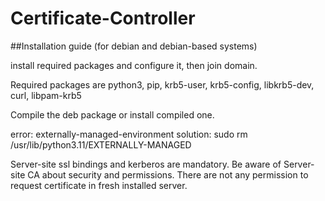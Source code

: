 # Certificate-Controller


##Installation guide (for debian and debian-based systems)


install required packages and configure it, then join domain.

Required packages are python3, pip, krb5-user, krb5-config, libkrb5-dev, curl, libpam-krb5

Compile the deb package or install compiled one.

error: externally-managed-environment
solution: sudo rm /usr/lib/python3.11/EXTERNALLY-MANAGED


Server-site ssl bindings and kerberos are mandatory.
Be aware of Server-site CA about security and permissions. There are not any permission to request certificate in fresh installed server.
